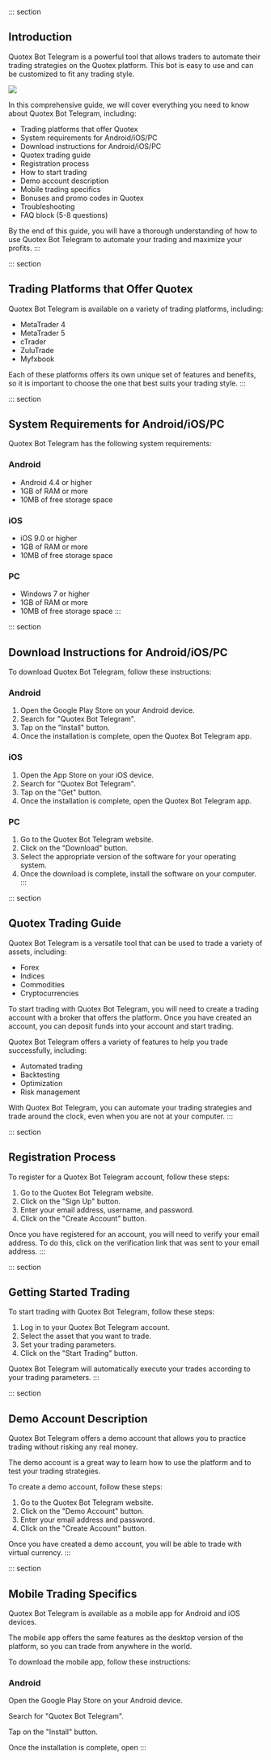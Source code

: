 ::: section
## Introduction

Quotex Bot Telegram is a powerful tool that allows traders to automate
their trading strategies on the Quotex platform. This bot is easy to use
and can be customized to fit any trading style.

[![](https://static.quotex.io/files/4_en/300_250.jpg)](https://traff.sbs/brokerqxlid)

In this comprehensive guide, we will cover everything you need to know
about Quotex Bot Telegram, including:

-   Trading platforms that offer Quotex
-   System requirements for Android/iOS/PC
-   Download instructions for Android/iOS/PC
-   Quotex trading guide
-   Registration process
-   How to start trading
-   Demo account description
-   Mobile trading specifics
-   Bonuses and promo codes in Quotex
-   Troubleshooting
-   FAQ block (5-8 questions)

By the end of this guide, you will have a thorough understanding of how
to use Quotex Bot Telegram to automate your trading and maximize your
profits.
:::

::: section
## Trading Platforms that Offer Quotex

Quotex Bot Telegram is available on a variety of trading platforms,
including:

-   MetaTrader 4
-   MetaTrader 5
-   cTrader
-   ZuluTrade
-   Myfxbook

Each of these platforms offers its own unique set of features and
benefits, so it is important to choose the one that best suits your
trading style.
:::

::: section
## System Requirements for Android/iOS/PC

Quotex Bot Telegram has the following system requirements:

### Android

-   Android 4.4 or higher
-   1GB of RAM or more
-   10MB of free storage space

### iOS

-   iOS 9.0 or higher
-   1GB of RAM or more
-   10MB of free storage space

### PC

-   Windows 7 or higher
-   1GB of RAM or more
-   10MB of free storage space
:::

::: section
## Download Instructions for Android/iOS/PC

To download Quotex Bot Telegram, follow these instructions:

### Android

1.  Open the Google Play Store on your Android device.
2.  Search for "Quotex Bot Telegram".
3.  Tap on the "Install" button.
4.  Once the installation is complete, open the Quotex Bot Telegram app.

### iOS

1.  Open the App Store on your iOS device.
2.  Search for "Quotex Bot Telegram".
3.  Tap on the "Get" button.
4.  Once the installation is complete, open the Quotex Bot Telegram app.

### PC

1.  Go to the Quotex Bot Telegram website.
2.  Click on the "Download" button.
3.  Select the appropriate version of the software for your operating
    system.
4.  Once the download is complete, install the software on your
    computer.
:::

::: section
## Quotex Trading Guide

Quotex Bot Telegram is a versatile tool that can be used to trade a
variety of assets, including:

-   Forex
-   Indices
-   Commodities
-   Cryptocurrencies

To start trading with Quotex Bot Telegram, you will need to create a
trading account with a broker that offers the platform. Once you have
created an account, you can deposit funds into your account and start
trading.

Quotex Bot Telegram offers a variety of features to help you trade
successfully, including:

-   Automated trading
-   Backtesting
-   Optimization
-   Risk management

With Quotex Bot Telegram, you can automate your trading strategies and
trade around the clock, even when you are not at your computer.
:::

::: section
## Registration Process

To register for a Quotex Bot Telegram account, follow these steps:

1.  Go to the Quotex Bot Telegram website.
2.  Click on the "Sign Up" button.
3.  Enter your email address, username, and password.
4.  Click on the "Create Account" button.

Once you have registered for an account, you will need to verify your
email address. To do this, click on the verification link that was sent
to your email address.
:::

::: section
## Getting Started Trading

To start trading with Quotex Bot Telegram, follow these steps:

1.  Log in to your Quotex Bot Telegram account.
2.  Select the asset that you want to trade.
3.  Set your trading parameters.
4.  Click on the "Start Trading" button.

Quotex Bot Telegram will automatically execute your trades according to
your trading parameters.
:::

::: section
## Demo Account Description

Quotex Bot Telegram offers a demo account that allows you to practice
trading without risking any real money.

The demo account is a great way to learn how to use the platform and to
test your trading strategies.

To create a demo account, follow these steps:

1.  Go to the Quotex Bot Telegram website.
2.  Click on the "Demo Account" button.
3.  Enter your email address and password.
4.  Click on the "Create Account" button.

Once you have created a demo account, you will be able to trade with
virtual currency.
:::

::: section
## Mobile Trading Specifics

Quotex Bot Telegram is available as a mobile app for Android and iOS
devices.

The mobile app offers the same features as the desktop version of the
platform, so you can trade from anywhere in the world.

To download the mobile app, follow these instructions:

### Android

Open the Google Play Store on your Android device.

Search for "Quotex Bot Telegram".

Tap on the "Install" button.

Once the installation is complete, open
:::

